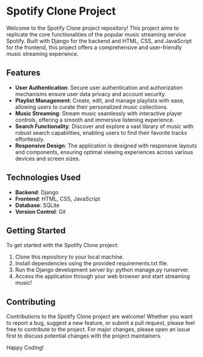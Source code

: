 # Spotify Clone Project

Welcome to the Spotify Clone project repository! This project aims to replicate the core functionalities of the popular music streaming service Spotify. Built with Django for the backend and HTML, CSS, and JavaScript for the frontend, this project offers a comprehensive and user-friendly music streaming experience.

## Features

- **User Authentication**: Secure user authentication and authorization mechanisms ensure user data privacy and account security.
- **Playlist Management**: Create, edit, and manage playlists with ease, allowing users to curate their personalized music collections.
- **Music Streaming**: Stream music seamlessly with interactive player controls, offering a smooth and immersive listening experience.
- **Search Functionality**: Discover and explore a vast library of music with robust search capabilities, enabling users to find their favorite tracks effortlessly.
- **Responsive Design**: The application is designed with responsive layouts and components, ensuring optimal viewing experiences across various devices and screen sizes.

## Technologies Used

- **Backend**: Django
- **Frontend**: HTML, CSS, JavaScript
- **Database**: SQLite
- **Version Control**: Git

## Getting Started

To get started with the Spotify Clone project:

1. Clone this repository to your local machine.
2. Install dependencies using the provided requirements.txt file.
3. Run the Django development server by: python manage.py runserver.
4. Access the application through your web browser and start streaming music!

## Contributing

Contributions to the Spotify Clone project are welcome! Whether you want to report a bug, suggest a new feature, or submit a pull request, please feel free to contribute to the project. For major changes, please open an issue first to discuss potential changes with the project maintainers.

Happy Coding!
